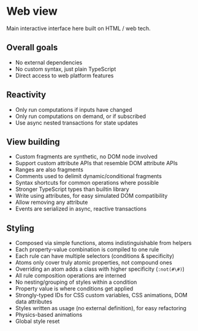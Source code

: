 # Web view

Main interactive interface here built on HTML / web tech.

## Overall goals

- No external dependencies
- No custom syntax, just plain TypeScript
- Direct access to web platform features

## Reactivity

- Only run computations if inputs have changed
- Only run computations on demand, or if subscribed
- Use async nested transactions for state updates

## View building

- Custom fragments are synthetic, no DOM node involved
- Support custom attribute APIs that resemble DOM attribute APIs
- Ranges are also fragments
- Comments used to delimit dynamic/conditional fragments
- Syntax shortcuts for common operations where possible
- Stronger TypeScript types than builtin library
- Write using attributes, for easy simulated DOM compatibility
- Allow removing any attribute
- Events are serialized in async, reactive transactions

## Styling

- Composed via simple functions, atoms indistinguishable from helpers
- Each property-value combination is compiled to one rule
- Each rule can have multiple selectors (conditions & specificity)
- Atoms only cover truly atomic properties, not compound ones
- Overriding an atom adds a class with higher specificity (`:not(#\#)`)
- All rule composition operations are interned
- No nesting/grouping of styles within a condition
- Property value is where conditions get applied
- Strongly-typed IDs for CSS custom variables, CSS animations, DOM data attributes
- Styles written as usage (no external definition), for easy refactoring
- Physics-based animations
- Global style reset
